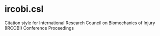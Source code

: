 # ircobi.csl
Citation style for International Research Council on Biomechanics of Injury (IRCOBI) Conference Proceedings
